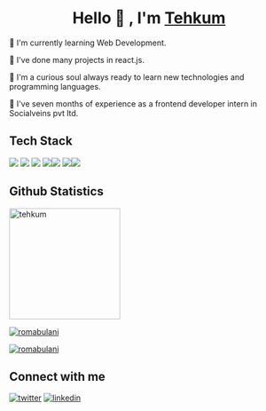 <h1 align="center">Hello 🙏 , I'm <a href="https://tehkum.netlify.app/">Tehkum</a></h1>

📌 I'm currently learning Web Development.

📌 I've done many projects in react.js.

📌 I'm a curious soul always ready to learn new technologies and programming languages.

📌 I've seven months of experience as a frontend developer intern in Socialveins pvt ltd.

## Tech Stack
<img src="https://img.icons8.com/color/48/000000/html-5--v1.png"/> <img src="https://img.icons8.com/color/48/000000/css3.png"/> <img src="https://img.icons8.com/color/48/000000/javascript--v1.png"/> <img src="https://img.icons8.com/ultraviolet/40/000000/react--v1.png"/><img src="https://img.icons8.com/color/48/000000/git.png"/>  <img src="https://img.icons8.com/color/48/000000/visual-studio-code-2019.png"/><img src="https://img.icons8.com/fluency/48/000000/node-js.png"/>

## Github Statistics
<div>
<a href='https://github.com/tehkum/github-readme-stats'><img src='https://github-readme-stats.vercel.app/api/top-langs/?username=tehkum&theme=slateorange&show_icons=true&hide_border=false&layout=compact' alt="tehkum" height="200"></img></a>


<a href='https://github.com/tehkum/github-readme-stats'><img src='https://github-readme-streak-stats.herokuapp.com/?user=tehkum&theme=slateorange&hide_border=false' alt="romabulani"></img></a>
</div>

<a href='https://github.com/tehkum/github-readme-stats'><img src='https://github-readme-stats.vercel.app/api?username=tehkum&theme=slateorange&show_icons=true&hide_border=false&count_private=true' alt="romabulani"></img></a>
</div>


## Connect with me
<a href='https://twitter.com/TehkumK' target='_blank'> <img src="https://img.icons8.com/fluency/48/000000/twitter.png" alt="twitter"/></a>
<a href='https://www.linkedin.com/in/tehkum-k-83941a149/' target='_blank'> <img src="https://img.icons8.com/color/48/000000/linkedin.png" alt="linkedin"/></a>


<!--
**tehkum/tehkum** is a ✨ _special_ ✨ repository because its `README.md` (this file) appears on your GitHub profile.

Here are some ideas to get you started:

- 🔭 I’m currently working on ...
- 🌱 I’m currently learning ...
- 👯 I’m looking to collaborate on ...
- 🤔 I’m looking for help with ...
- 💬 Ask me about ...
- 📫 How to reach me: ...
- 😄 Pronouns: ...
- ⚡ Fun fact: ...
-->
